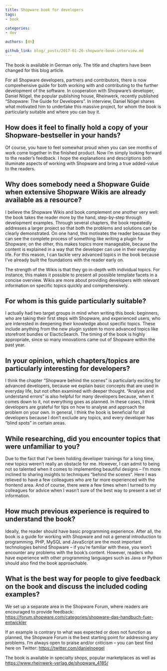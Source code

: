 ```yaml
---
title: Shopware book for developers
tags:
- book

categories:
- dev

authors: [dn]

github_link: blog/_posts/2017-01-26-shopware-book-interview.md
---
```


<div class="alert alert-warning" role="alert">
    The book is available in German only. The title and chapters have been changed for this blog article.
</div>

For all Shopware developers, partners and contributors, there is now comprehensive guide for both working with and contributing to the further development of the software. In cooperation with Shopware’s developer, Daniel Nögel, the popular publishing house, Rheinwerk, recently published “Shopware: The Guide for Developers”. In interview, Daniel Nögel shares what motivated him to undertake this massive project, for whom the book is particularly suitable and where you can buy it.
 
## How does it feel to finally hold a copy of your Shopware-bestseller in your hands?
 
Of course, you have to feel somewhat proud when you can see months of work come together in the finished product. Now I’m simply looking forward to the reader’s feedback. I hope the explanations and descriptions both illuminate aspects of working with Shopware and bring a true added-value to the readers.
 
## Why does somebody need a Shopware Guide when extensive Shopware Wikis are already available as a resource?
 
I believe the Shopware Wikis and book complement one another very well: the book takes the reader more by the hand, step-by-step through development examples. Through several chapters, the book repeatedly addresses a larger project so that both the problems and solutions can be clearly demonstrated. On one hand, this motivates the reader because they can see the complete process of something like writing a plugin for Shopware; on the other, this makes topics more manageable, because the content is explained in a way that the developer can use in their everyday life. For this reason, I can tackle very advanced topics in the book because I’ve already built the foundations with the reader early on. 
 
The strength of the Wikis is that they go in-depth with individual topics. For instance, this makes it possible to present all possible template facets in a concise overview. Wikis are more about providing developers with relevant information on specific topics quickly and comprehensively.
 
## For whom is this guide particularly suitable?
 
I actually had two target groups in mind when writing this book: beginners, who are taking their first steps with Shopware, and experienced users, who are interested in deepening their knowledge about specific topics. These include anything from the new plugin system to more advanced topics like storefront bundles or ElacticSearch. The timing of the book is highly appropriate, since so many innovations came out of Shopware within the past year.
 
## In your opinion, which chapters/topics are particularly interesting for developers?
 
I think the chapter “Shopware behind the scenes” is particularly exciting for advanced developers, because we explain basic concepts that are used in everyday life, but not often examined with deeper thought. “Analyse and understand errors” is also helpful for many developers because, when it comes down to it, not everything goes as planned. In these cases, I think developers are grateful for tips on how to analyse and approach the problem on your own. In general, I think the book is beneficial for all developers because I don’t exclude any topics, and every developer has “blind spots” in certain areas.
 
## While researching, did you encounter topics that were unfamiliar to you?
 
Due to the fact that I’ve been holding developer trainings for a long time, new topics weren’t really an obstacle for me. However, I can admit to being not so talented when it comes to implementing beautiful designs – I’m more inclined to sharing insights to techniques “behind the scenes”. Here I was relieved to have a few colleagues who are far more experienced with the frontend area. And of course, there were a few times when I turned to my colleagues for advice when I wasn’t sure of the best way to present a set of information.
 
## How much previous experience is required to understand the book?
 
Ideally, the reader should have basic programming experience. After all, the book is a guide for working with Shopware and not a general introduction to programming. PHP, MySQL and JavaScript are the most important technologies behind Shopware – if you’re familiar with these, you won’t encounter any problems with the book’s content. However, readers who have experience with other programming languages such as Java or Python should also find the book approachable.
 
## What is the best way for people to give feedback on the book and discuss the included coding examples?
 
We set up a separate area in the Shopware Forum, where readers are encouraged to provide feedback: <https://forum.shopware.com/categories/shopware-das-handbuch-fuer-entwickler>
 
If an example is contrary to what was expected or does not function as planned, the Shopware Forum is the best starting point for addressing any problems. I’m always open to praise and/or criticism – you can best find here on Twitter: <https://twitter.com/danielnoegel>
 
The book is available in specialty shops, popular marketplaces as well as <https://www.rheinwerk-verlag.de/shopware_4185/>
 


